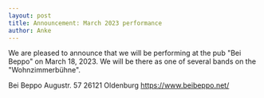 ```yaml
---
layout: post
title: Announcement: March 2023 performance
author: Anke
---
```


We are pleased to announce that we will be performing at the pub "Bei Beppo" on March 18, 2023. We will be there as one of several bands on the "Wohnzimmerbühne".

Bei Beppo
Augustr. 57
26121 Oldenburg
https://www.beibeppo.net/
